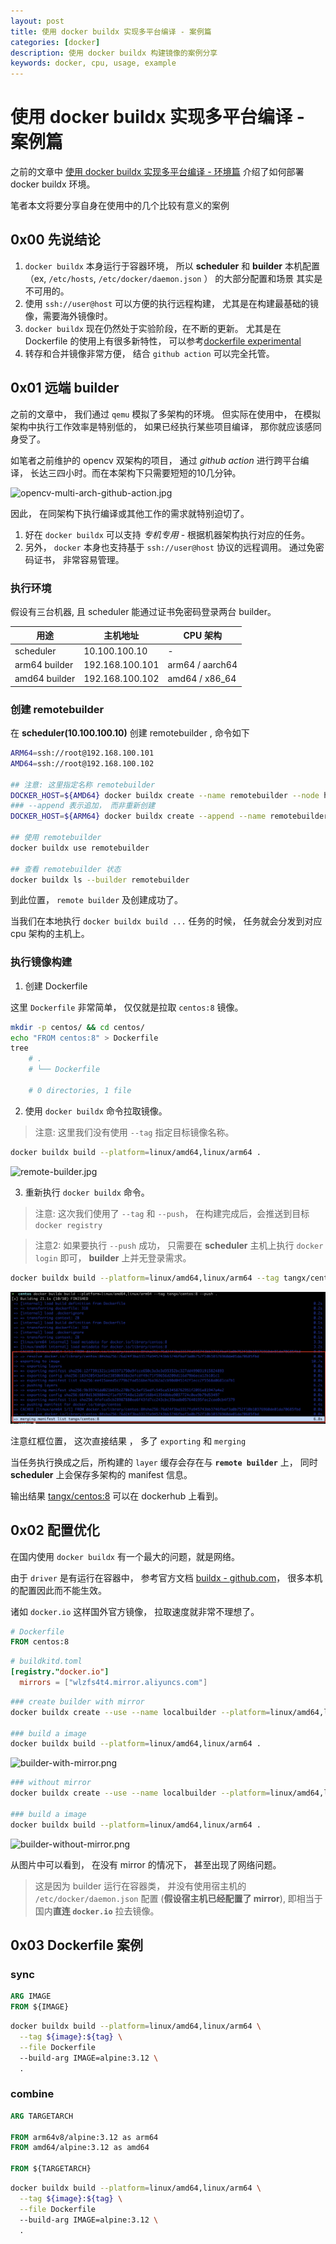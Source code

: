 ```yaml
---
layout: post
title: 使用 docker buildx 实现多平台编译 - 案例篇
categories: [docker]
description: 使用 docker buildx 构建镜像的案例分享
keywords: docker, cpu, usage, example
---
```


# 使用 docker buildx 实现多平台编译 - 案例篇

之前的文章中 [使用 docker buildx 实现多平台编译 - 环境篇](https://tangx.in/2020/06/10/docker-buildx/) 介绍了如何部署 docker buildx 环境。

笔者本文将要分享自身在使用中的几个比较有意义的案例

## 0x00 先说结论

1. `docker buildx` 本身运行于容器环境， 所以 **scheduler** 和 **builder** 本机配置（ex, `/etc/hosts`, `/etc/docker/daemon.json` ） 的大部分配置和场景 其实是不可用的。
1. 使用 `ssh://user@host` 可以方便的执行远程构建， 尤其是在构建最基础的镜像，需要海外镜像时。
1. `docker buildx` 现在仍然处于实验阶段，在不断的更新。 尤其是在 Dockerfile 的使用上有很多新特性， 可以参考[dockerfile experimental](https://github.com/moby/buildkit/blob/master/frontend/dockerfile/docs/experimental.md)
1. 转存和合并镜像非常方便， 结合 `github action` 可以完全托管。

## 0x01 远端 builder 

之前的文章中， 我们通过 `qemu` 模拟了多架构的环境。 但实际在使用中， 在模拟架构中执行工作效率是特别低的， 如果已经执行某些项目编译， 那你就应该感同身受了。

如笔者之前维护的 opencv 双架构的项目， 通过 *github action* 进行跨平台编译， 长达三四小时。而在本架构下只需要短短的10几分钟。

![opencv-multi-arch-github-action.jpg](/images/2020/11/07/opencv-multi-arch-github-action.jpg)

因此， 在同架构下执行编译或其他工作的需求就特别迫切了。

1. 好在 `docker buildx` 可以支持 *专机专用* - 根据机器架构执行对应的任务。 
2. 另外， `docker` 本身也支持基于 `ssh://user@host` 协议的远程调用。 通过免密码证书， 非常容易管理。

### 执行环境

假设有三台机器, 且 scheduler 能通过证书免密码登录两台 builder。

| 用途 | 主机地址 | CPU 架构 |
| -- | -- | -- |
| scheduler | 10.100.100.10 | - |
| arm64 builder | 192.168.100.101 | arm64 / aarch64 |
| amd64 builder | 192.168.100.102 | amd64 / x86_64 |

### 创建 remotebuilder

在 **scheduler(10.100.100.10)** 创建 remotebuilder , 命令如下

```bash
ARM64=ssh://root@192.168.100.101
AMD64=ssh://root@192.168.100.102

## 注意: 这里指定名称 remotebuilder
DOCKER_HOST=${AMD64} docker buildx create --name remotebuilder --node hk-amd64 --platform=amd64
### --append 表示追加， 而非重新创建
DOCKER_HOST=${ARM64} docker buildx create --append --name remotebuilder --node hk-arm64 --platform=arm64

## 使用 remotebuilder
docker buildx use remotebuilder

## 查看 remotebuilder 状态
docker buildx ls --builder remotebuilder
```

到此位置， `remote builder` 及创建成功了。 

当我们在本地执行 `docker buildx build ...` 任务的时候， 任务就会分发到对应 cpu 架构的主机上。

### 执行镜像构建

1. 创建 Dockerfile

这里 `Dockerfile` 非常简单， 仅仅就是拉取 `centos:8` 镜像。

```bash
mkdir -p centos/ && cd centos/ 
echo "FROM centos:8" > Dockerfile
tree
    # .
    # └── Dockerfile

    # 0 directories, 1 file
```

2. 使用 `docker buildx` 命令拉取镜像。

> 注意: 这里我们没有使用 `--tag` 指定目标镜像名称。

```bash
docker buildx build --platform=linux/amd64,linux/arm64 .
```

![remote-builder.jpg](/images/post/2020/11/07/remote-build.jpg)

3. 重新执行 `docker buildx` 命令。

> 注意: 这次我们使用了 `--tag` 和 `--push`， 在构建完成后，会推送到目标 `docker registry`

> 注意2: 如果要执行 `--push` 成功， 只需要在 **scheduler** 主机上执行 `docker login` 即可， **builder** 上并无登录需求。

```bash
docker buildx build --platform=linux/amd64,linux/arm64 --tag tangx/centos:8 --push .
```

![remote-builder.jpg](/images/post/2020/11/07/remote-build-push.jpg)

注意红框位置， 这次直接结果 ， 多了 `exporting` 和 `merging`

当任务执行换成之后，所构建的 `layer` 缓存会存在与 **`remote builder`** 上， 同时 **scheduler** 上会保存多架构的 manifest 信息。

输出结果 [tangx/centos:8](https://hub.docker.com/r/tangx/centos/tags) 可以在 dockerhub 上看到。


## 0x02 配置优化

在国内使用 `docker buildx` 有一个最大的问题，就是网络。 

由于 `driver` 是有运行在容器中， 参考官方文档 [buildx - github.com](https://github.com/docker/buildx/blob/master/README.md#buildx-create-options-contextendpoint)， 很多本机的配置因此而不能生效。 

诸如 `docker.io` 这样国外官方镜像， 拉取速度就非常不理想了。


```Dockerfile
# Dockerfile
FROM centos:8
```

```toml
# buildkitd.toml
[registry."docker.io"]
  mirrors = ["wlzfs4t4.mirror.aliyuncs.com"]
```

```bash
### create builder with mirror
docker buildx create --use --name localbuilder --platform=linux/amd64,linux/arm64 --config=buildkitd.toml

### build a image
docker buildx build --platform=linux/amd64,linux/arm64 .
```
![builder-with-mirror.png](png/builder-with-mirror.png)

```bash
### without mirror
docker buildx create --use --name localbuilder --platform=linux/amd64,linux/arm64 

### build a image
docker buildx build --platform=linux/amd64,linux/arm64 .
```
![builder-without-mirror.png](./png/builder-without-mirror.png)

从图片中可以看到， 在没有 mirror 的情况下， 甚至出现了网络问题。

> 这是因为 builder 运行在容器类， 并没有使用宿主机的 `/etc/docker/daemon.json` 配置 (**假设宿主机已经配置了 mirror**), 即相当于国内**直连 `docker.io`** 拉去镜像。


## 0x03 Dockerfile 案例

### sync


```Dockerfile
ARG IMAGE
FROM ${IMAGE}
```

```bash
docker buildx build --platform=linux/amd64,linux/arm64 \
  --tag ${image}:${tag} \
  --file Dockerfile
  --build-arg IMAGE=alpine:3.12 \
  .
```

### combine

```Dockerfile
ARG TARGETARCH

FROM arm64v8/alpine:3.12 as arm64
FROM amd64/alpine:3.12 as amd64

FROM ${TARGETARCH}

```

```bash
docker buildx build --platform=linux/amd64,linux/arm64 \
  --tag ${image}:${tag} \
  --file Dockerfile
  --build-arg IMAGE=alpine:3.12 \
  .
```